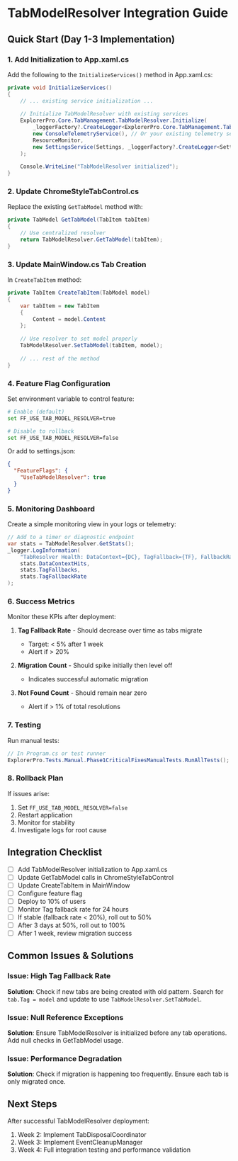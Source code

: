 # TabModelResolver Integration Guide

## Quick Start (Day 1-3 Implementation)

### 1. Add Initialization to App.xaml.cs

Add the following to the `InitializeServices()` method in App.xaml.cs:

```csharp
private void InitializeServices()
{
    // ... existing service initialization ...
    
    // Initialize TabModelResolver with existing services
    ExplorerPro.Core.TabManagement.TabModelResolver.Initialize(
        _loggerFactory?.CreateLogger<ExplorerPro.Core.TabManagement.TabModelResolver>(),
        new ConsoleTelemetryService(), // Or your existing telemetry service
        ResourceMonitor,
        new SettingsService(Settings, _loggerFactory?.CreateLogger<SettingsService>())
    );
    
    Console.WriteLine("TabModelResolver initialized");
}
```

### 2. Update ChromeStyleTabControl.cs

Replace the existing `GetTabModel` method with:

```csharp
private TabModel GetTabModel(TabItem tabItem)
{
    // Use centralized resolver
    return TabModelResolver.GetTabModel(tabItem);
}
```

### 3. Update MainWindow.cs Tab Creation

In `CreateTabItem` method:

```csharp
private TabItem CreateTabItem(TabModel model)
{
    var tabItem = new TabItem
    {
        Content = model.Content
    };
    
    // Use resolver to set model properly
    TabModelResolver.SetTabModel(tabItem, model);
    
    // ... rest of the method
}
```

### 4. Feature Flag Configuration

Set environment variable to control feature:
```bash
# Enable (default)
set FF_USE_TAB_MODEL_RESOLVER=true

# Disable to rollback
set FF_USE_TAB_MODEL_RESOLVER=false
```

Or add to settings.json:
```json
{
  "FeatureFlags": {
    "UseTabModelResolver": true
  }
}
```

### 5. Monitoring Dashboard

Create a simple monitoring view in your logs or telemetry:

```csharp
// Add to a timer or diagnostic endpoint
var stats = TabModelResolver.GetStats();
_logger.LogInformation(
    "TabResolver Health: DataContext={DC}, TagFallback={TF}, FallbackRate={FR:F1}%",
    stats.DataContextHits,
    stats.TagFallbacks,
    stats.TagFallbackRate
);
```

### 6. Success Metrics

Monitor these KPIs after deployment:

1. **Tag Fallback Rate** - Should decrease over time as tabs migrate
   - Target: < 5% after 1 week
   - Alert if > 20%

2. **Migration Count** - Should spike initially then level off
   - Indicates successful automatic migration

3. **Not Found Count** - Should remain near zero
   - Alert if > 1% of total resolutions

### 7. Testing

Run manual tests:
```csharp
// In Program.cs or test runner
ExplorerPro.Tests.Manual.Phase1CriticalFixesManualTests.RunAllTests();
```

### 8. Rollback Plan

If issues arise:
1. Set `FF_USE_TAB_MODEL_RESOLVER=false`
2. Restart application
3. Monitor for stability
4. Investigate logs for root cause

## Integration Checklist

- [ ] Add TabModelResolver initialization to App.xaml.cs
- [ ] Update GetTabModel calls in ChromeStyleTabControl
- [ ] Update CreateTabItem in MainWindow
- [ ] Configure feature flag
- [ ] Deploy to 10% of users
- [ ] Monitor Tag fallback rate for 24 hours
- [ ] If stable (fallback rate < 20%), roll out to 50%
- [ ] After 3 days at 50%, roll out to 100%
- [ ] After 1 week, review migration success

## Common Issues & Solutions

### Issue: High Tag Fallback Rate
**Solution**: Check if new tabs are being created with old pattern. Search for `tab.Tag = model` and update to use `TabModelResolver.SetTabModel`.

### Issue: Null Reference Exceptions
**Solution**: Ensure TabModelResolver is initialized before any tab operations. Add null checks in GetTabModel usage.

### Issue: Performance Degradation
**Solution**: Check if migration is happening too frequently. Ensure each tab is only migrated once.

## Next Steps

After successful TabModelResolver deployment:
1. Week 2: Implement TabDisposalCoordinator
2. Week 3: Implement EventCleanupManager
3. Week 4: Full integration testing and performance validation